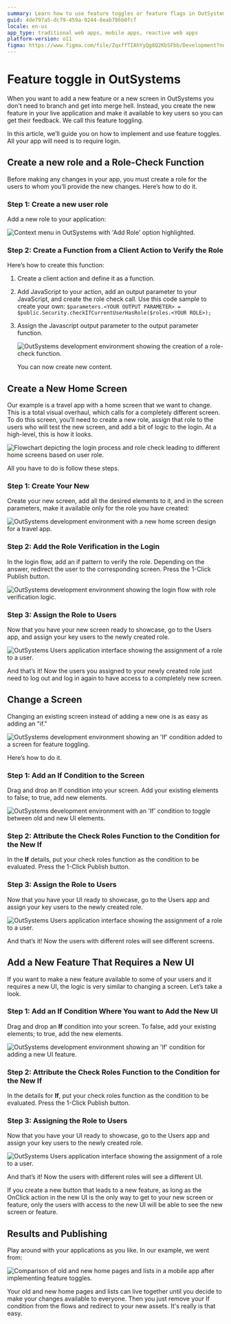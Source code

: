 ```yaml
---
summary: Learn how to use feature toggles or feature flags in OutSystems.
guid: 4de797a5-dc79-459a-9244-8eab786b0fcf
locale: en-us
app_type: traditional web apps, mobile apps, reactive web apps
platform-version: o11
figma: https://www.figma.com/file/ZqxffTIAhYyQg8Q2KbSFbb/Development?node-id=1742:411
---
```


# Feature toggle in OutSystems

When you want to add a new feature or a new screen in OutSystems you don't need to branch and get into merge hell. Instead, you create the new feature in your live application and make it available to key users so you can get their feedback. We call this feature toggling.

In this article, we’ll guide you on how to implement and use feature toggles. All your app will need is to require login.

## Create a new role and a Role-Check Function

Before making any changes in your app, you must create a role for the users to whom you’ll provide the new changes. Here’s how to do it.

### Step 1:  Create a new user role

Add a new role to your application:

![Context menu in OutSystems with 'Add Role' option highlighted.](images/fun-with-feature-flags-live-mobile-apps_01.png "Adding a New User Role in OutSystems")

### Step 2: Create a Function from a Client Action to Verify the Role

Here’s how to create this function:

1. Create a client action and define it as a function.
1. Add JavaScript to your action, add an output parameter to your JavaScript, and create the role check call. Use this code sample to create your own:
    ```$parameters.<YOUR OUTPUT PARAMETER> = $public.Security.checkIfCurrentUserHasRole($roles.<YOUR ROLE>);```
1. Assign the Javascript output parameter to the output parameter function.

    ![OutSystems development environment showing the creation of a role-check function.](images/fun-with-feature-flags-live-mobile-apps_02_new.png "Creating a Role-Check Function in OutSystems")

    You can now create new content.

## Create a New Home Screen

Our example is a travel app with a home screen that we want to change. This is a total visual overhaul, which calls for a completely different screen. To do this screen, you’ll need to create a new role, assign that role to the users who will test the new screen, and add a bit of logic to the login. At a high-level, this is how it looks.

![Flowchart depicting the login process and role check leading to different home screens based on user role.](images/fun-with-feature-flags-live-mobile-apps_03.png "Feature Toggle Flow for New Home Screen in OutSystems")

All you have to do is follow these steps.

### Step 1:  Create Your New 

Create your new screen, add all the desired elements to it, and in the screen parameters, make it available only for the role you have created:

![OutSystems development environment with a new home screen design for a travel app.](images/fun-with-feature-flags-live-mobile-apps_04.png "New Home Screen Creation in OutSystems")


### Step 2: Add the Role Verification in the Login

In the login flow, add an if pattern to verify the role. Depending on the answer, redirect the user to the corresponding screen. Press the 1-Click Publish button.

![OutSystems development environment showing the login flow with role verification logic.](images/fun-with-feature-flags-live-mobile-apps_05_new.png "Role Verification in Login Flow in OutSystems")


### Step 3: Assign the Role to Users

Now that you have your new screen ready to showcase, go to the Users app, and assign your key users to the newly created role.

![OutSystems Users application interface showing the assignment of a role to a user.](images/fun-with-feature-flags-live-mobile-apps_06.png "Assigning a Role to Users in OutSystems")

And that’s it! Now the users you assigned to your newly created role just need to log out and log in again to have access to a completely new screen.


## Change a Screen


Changing an existing screen instead of adding a new one is as easy as adding an "if."

![OutSystems development environment showing an 'If' condition added to a screen for feature toggling.](images/fun-with-feature-flags-live-mobile-apps_07.png "Adding an If Condition to Change a Screen in OutSystems")

Here’s how to do it.

### Step 1: Add an If Condition to the Screen

Drag and drop an If condition into your screen. Add your existing elements to false; to true, add new elements.

![OutSystems development environment with an 'If' condition to toggle between old and new UI elements.](images/fun-with-feature-flags-live-mobile-apps_08_new.png "Implementing Feature Toggle for UI Elements in OutSystems")

### Step 2: Attribute the Check Roles Function to the Condition for the New If

In the **If** details, put your check roles function as the condition to be evaluated. Press the 1-Click Publish button.

### Step 3: Assign the Role to Users

Now that you have your UI ready to showcase, go to the Users app and assign your key users to the newly created role.

![OutSystems Users application interface showing the assignment of a role to a user.](images/fun-with-feature-flags-live-mobile-apps_06.png "Assigning a Role to Users in OutSystems")

And that’s it! Now the users with different roles will see different screens.

## Add a New Feature That Requires a New UI

If you want to make a new feature available to some of your users and it requires a new UI, the logic is very similar to changing a screen. Let’s take a look.


### Step 1: Add an If Condition Where You want to Add the New UI

Drag and drop an **If** condition into your screen. To false, add your existing elements; to true, add the new elements.

![OutSystems development environment showing an 'If' condition for adding a new UI feature.](images/fun-with-feature-flags-live-mobile-apps_09_new.png "Adding a New UI Feature with an If Condition in OutSystems")

### Step 2: Attribute the Check Roles Function to the Condition for the New If

In the details for **If**, put your check roles function as the condition to be evaluated. Press the 1-Click Publish button.

### Step 3: Assigning the Role to Users

Now that you have your UI ready to showcase, go to the Users app and assign your key users to the newly created role.

![OutSystems Users application interface showing the assignment of a role to a user.](images/fun-with-feature-flags-live-mobile-apps_06.png "Assigning a Role to Users in OutSystems")


And that’s it! Now the users with different roles will see a different UI.

<div class="info" markdown="1">

If you create a new button that leads to a new feature, as long as the OnClick action in the new UI is the only way to get to your new screen or feature, only the users with access to the new UI will be able to see the new screen or feature.

</div>

## Results and Publishing

Play around with your applications as you like. In our example, we went from:

![Comparison of old and new home pages and lists in a mobile app after implementing feature toggles.](images/fun-with-feature-flags-live-mobile-apps_10_new.png "Before and After Screenshots of Feature Toggle Implementation")

Your old and new home pages and lists can live together until you decide to make your changes available to everyone. Then you just remove your If condition from the flows and redirect to your new assets. It's really is that easy.
